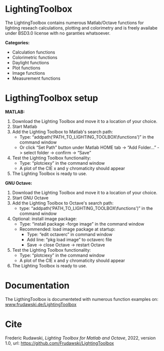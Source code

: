 # LightingToolbox
The LightingToolbox contains numerous Matlab/Octave functions for lighting reseach calculations, plotting and colorimetry and is freely availabe under BSD3.0 license with no garanties whatsoever.

**Categories:**
- Calculation functions
- Colorimetric functions
- Daylight functions
- Plot functions
- Image functions
- Measurement functions

# LigthingToolbox setup
**MATLAB:**
1. Download the Lighting Toolbox and move it to a location of your choice.
2. Start Matlab
3. Add the Lighting Toolbox to Matlab's search path:
  	- Type: “addpath(‘PATH_TO_LIGHTING_TOOLBOX\functions’)” in the command window
    - Or click “Set Path” button under Matlab HOME tab -> “Add Folder…” -> select folder -> confirm -> “Save”
4. Test the Lighting Toolbox functionality:
    - Type: “plotciexy” in the command window
    - A plot of the CIE x and y chromaticity should appear
5. The Lighting Toolbox is ready to use.

**GNU Octave:**
1. Download the Lighting Toolbox and move it to a location of your choice.
2. Start GNU Octave
3. Add the Lighting Toolbox to Octave's search path:
    - type: “addpath(‘PATH_TO_LIGHTING_TOOLBOX\functions’)” in the command window
4. Optional: install image package:
    - Type: “install package -forge image” in the command window
    - Recommended: load image package at startup:
        - Type: “edit octaverc” in command window
        - Add line: “pkg load image” to octaverc file
        - Save -> close Octave -> restart Octave
5. Test the Lighting Toolbox functionality:
    - Type: “plotciexy” in the command window
    - A plot of the CIE x and y chromaticity should appear
6. The Lighting Toolbox is ready to use.

# Documentation
The LigthingToolbox is documenteted with numerous function examples on: www.frudawski.de/LightingToolbox

# Cite
Frederic Rudawski, *Lighting Toolbox for Matlab and Octave*, 2022, version 1.0, url: https://github.com/Frudawski/LightingToolbox


